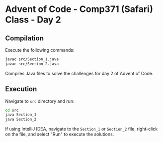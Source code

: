 # Advent of Code - Comp371 (Safari) Class - Day 2

## Compilation

Execute the following commands:

```bash
javac src/Section_1.java
javac src/Section_2.java
```

Compiles Java files to solve the challenges for day 2 of Advent of Code.

## Execution

Navigate to  `src` directory and run:

```bash
cd src
java Section_1
java Section_2

```
If using IntelliJ IDEA, navigate to the `Section_1` or `Section_2` file, right-click on the file, and select "Run" to execute the solutions.
